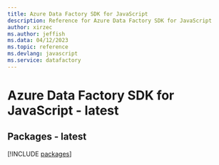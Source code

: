 ```yaml
---
title: Azure Data Factory SDK for JavaScript
description: Reference for Azure Data Factory SDK for JavaScript
author: xirzec
ms.author: jeffish
ms.data: 04/12/2023
ms.topic: reference
ms.devlang: javascript
ms.service: datafactory
---
```

# Azure Data Factory SDK for JavaScript - latest
## Packages - latest
[!INCLUDE [packages](data-factory-index.md)]